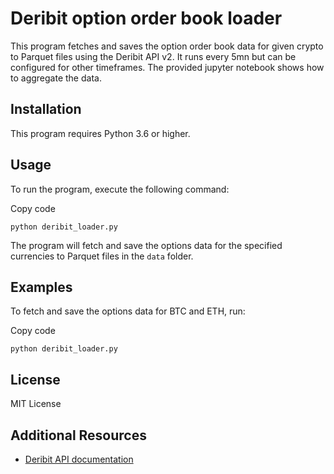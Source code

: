 
# Deribit option order book loader

This program fetches and saves the option order book data for given crypto to Parquet files using the Deribit API v2.
It runs every 5mn but can be configured for other timeframes.
The provided jupyter notebook shows how to aggregate the data.

## Installation

This program requires Python 3.6 or higher. 

## Usage

To run the program, execute the following command:

Copy code

`python deribit_loader.py` 

The program will fetch and save the options data for the specified currencies to Parquet files in the `data` folder.

## Examples

To fetch and save the options data for BTC and ETH, run:

Copy code

`python deribit_loader.py` 

## License

MIT License

## Additional Resources

-   [Deribit API documentation](https://docs.deribit.com/)